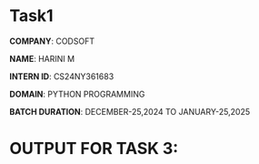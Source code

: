 # Task1
**COMPANY**: CODSOFT

**NAME**: HARINI M

**INTERN ID**: CS24NY361683

**DOMAIN**: PYTHON PROGRAMMING

**BATCH DURATION**: DECEMBER-25,2024 TO JANUARY-25,2025

# OUTPUT FOR TASK 3:
